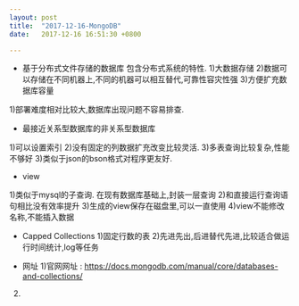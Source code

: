 ```yaml
---
layout: post
title:  "2017-12-16-MongoDB"
date:   2017-12-16 16:51:30 +0800

---
```

* 基于分布式文件存储的数据库
包含分布式系统的特性.
1)大数据存储
2)数据可以存储在不同机器上,不同的机器可以相互替代,可靠性容灾性强
3)方便扩充数据库容量

1)部署难度相对比较大,数据库出现问题不容易排查.

* 最接近关系型数据库的非关系型数据库

1)可以设置索引
2)没有固定的列数据扩充改变比较灵活.
3)多表查询比较复杂,性能不够好
3)类似于json的bson格式对程序更友好.

* view

1)类似于mysql的子查询. 在现有数据库基础上,封装一层查询
2)和直接运行查询语句相比没有效率提升
3)生成的view保存在磁盘里,可以一直使用
4)view不能修改名称,不能插入数据

* Capped Collections
1)固定行数的表
2)先进先出,后进替代先进,比较适合做运行时间统计,log等任务
     
* 网址
1)官网网址 : https://docs.mongodb.com/manual/core/databases-and-collections/
2)


